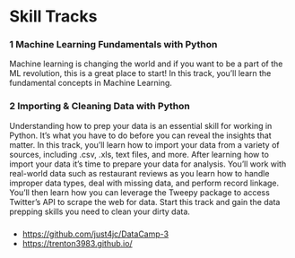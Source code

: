 # Skill Tracks



### 1 Machine Learning Fundamentals with Python
Machine learning is changing the world and if you want to be a part of the ML revolution, this is a great place to start! In this track, you’ll learn the fundamental concepts in Machine Learning.

### 2 Importing & Cleaning Data with Python
Understanding how to prep your data is an essential skill for working in Python. It’s what you have to do before you can reveal the insights that matter. In this track, you’ll learn how to import your data from a variety of sources, including .csv, .xls, text files, and more. After learning how to import your data it’s time to prepare your data for analysis. You’ll work with real-world data such as restaurant reviews as you learn how to handle improper data types, deal with missing data, and perform record linkage. You’ll then learn how you can leverage the Tweepy package to access Twitter’s API to scrape the web for data. Start this track and gain the data prepping skills you need to clean your dirty data.



#####
* https://github.com/just4jc/DataCamp-3
* https://trenton3983.github.io/

